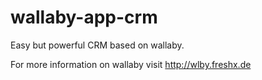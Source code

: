 wallaby-app-crm
===============

Easy but powerful CRM based on wallaby.

For more information on wallaby visit http://wlby.freshx.de
